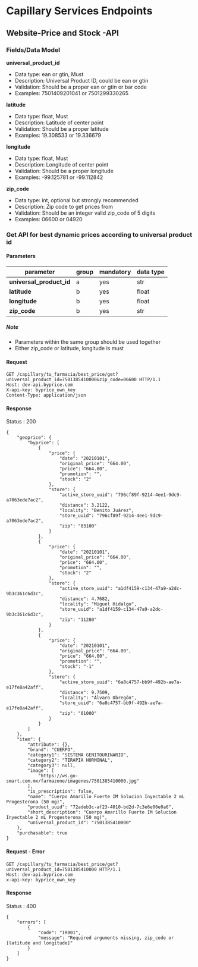 # Capillary Services Endpoints

## Website-Price and Stock -API

### Fields/Data Model


**universal_product_id**

- Data type: ean or gtin, Must
- Description: Universal Product ID, could be ean or gtin
- Validation: Should be a proper ean or gtin or bar code
- Examples: 7501409201041 or 7501299330265

**latitude**

- Data type: float, Must
- Description: Latitude of center point
- Validation: Should be a proper latitude
- Examples: 19.308533 or 19.336679

**longitude**

- Data type: float, Must
- Description: Longitude of center point
- Validation: Should be a proper longitude
- Examples: -99.125781 or -99.112842

**zip_code**

- Data type: int, optional but strongly recommended
- Description: Zip code to get prices from
- Validation: Should be an integer valid zip_code of 5 digits
- Examples: 06600 or 04920


### Get API for best dynamic prices according to universal product id

#### Parameters

| parameter                | group | mandatory | data type |
|--------------------------|-------|-----------|-----------|
| **universal_product_id** |  a    |    yes    |    str    |
| **latitude**             |  b    |    yes    |    float  |
| **longitude**            |  b    |    yes     |    float  |
| **zip_code**             |  b    |    yes     |    str    |

##### Note
- Parameters within the same group should be used together
- Either zip_code or latitude, longitude is must


#### Request

```
GET /capillary/tu_farmacia/best_price/get?universal_product_id=7501385410000&zip_code=06600 HTTP/1.1
Host: dev-api.byprice.com
X-api-key: byprice_own_key
Content-Type: application/json

```

#### Response

Status : 200

```
{
    "geoprice": {
        "byprice": [
            {
                "price": {
                    "date": "20210101",
                    "original_price": "664.00",
                    "price": "664.00",
                    "promotion": "",
                    "stock": "2"
                },
                "store": {
                    "active_store_uuid": "796cf89f-9214-4ee1-9dc9-a7063ede7ac2",
                    "distance": 3.2122,
                    "locality": "Benito Juárez",
                    "store_uuid": "796cf89f-9214-4ee1-9dc9-a7063ede7ac2",
                    "zip": "03100"
                }
            },
            {
                "price": {
                    "date": "20210101",
                    "original_price": "664.00",
                    "price": "664.00",
                    "promotion": "",
                    "stock": "2"
                },
                "store": {
                    "active_store_uuid": "a1df4159-c134-47a9-a2dc-9b3c361c6d3c",
                    "distance": 4.7682,
                    "locality": "Miguel Hidalgo",
                    "store_uuid": "a1df4159-c134-47a9-a2dc-9b3c361c6d3c",
                    "zip": "11280"
                }
            },
            {
                "price": {
                    "date": "20210101",
                    "original_price": "664.00",
                    "price": "664.00",
                    "promotion": "",
                    "stock": "-1"
                },
                "store": {
                    "active_store_uuid": "6a8c4757-bb9f-492b-ae7a-e17fe8a42aff",
                    "distance": 9.7509,
                    "locality": "Álvaro Obregón",
                    "store_uuid": "6a8c4757-bb9f-492b-ae7a-e17fe8a42aff",
                    "zip": "01000"
                }
            }
        ]
    },
    "item": {
        "attribute": {},
        "brand": "CUERPO",
        "category1": "SISTEMA GENITOURINARIO",
        "category2": "TERAPIA HORMONAL",
        "category3": null,
        "image": [
            "https://ws.go-smart.com.mx/farmazone/imagenes/7501385410000.jpg"
        ],
        "is_prescription": false,
        "name": "Cuerpo Amarillo Fuerte IM Solucion Inyectable 2 mL Progesterona (50 mg)",
        "product_uuid": "72adeb3c-af23-4010-bd2d-7c3e6e06e0a6",
        "short_description": "Cuerpo Amarillo Fuerte IM Solucion Inyectable 2 mL Progesterona (50 mg)",
        "universal_product_id": "7501385410000"
    },
    "purchasable": true
}
```

#### Request - Error

```
GET /capillary/tu_farmacia/best_price/get?universal_product_id=7501385410000 HTTP/1.1
Host: dev-api.byprice.com
x-api-key: byprice_own_key
```

#### Response 

Status : 400

``` 
{
    "errors": [
        {
            "code": "IR001",
            "message": "Required arguments missing, zip_code or [latitude and longitude]"
        }
    ]
}
``` 
